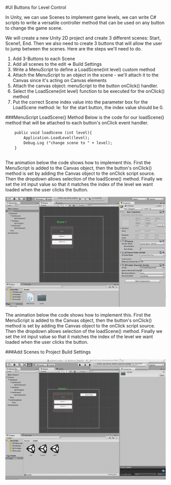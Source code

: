 #UI Buttons for Level Control

In Unity, we can use Scenes to implement game levels, we can write C# scripts to write a versatile controller method that can be used on any button to change the game scene.  

We will create a new Unity 2D project and create 3 different scenes: Start, Scene1, End.  Then we also need to create 3 buttons that will allow the user to jump between the scenes. Here are the steps we'll need to do. 

1. Add 3-Buttons to each Scene
2. Add all scenes to the edit => Build Settings 
3. Write a MenuScript to define a LoadScene(int level) custom method 
4. Attach the MenuScript to an object in the scene - we'll attach it to the Canvas since it's acting on Canvas elements
5. Attach the canvas object: menuScript to the button onClick() handler.
6. Select the LoadScene(int level) function to be executed for the onClick() method
7. Put the correct Scene index value into the parameter box for the LoadScene method: Ie: for the start button, the index value should be 0.


###MenuScript LoadScene() Method
Below is the code for our loadScene() method that will be attached to each button's onClick event handler.  

```
	public void loadScene (int level){
		Application.LoadLevel(level);
		Debug.Log ("change scene to " + level);
	}
	
```

The animation below the code shows how to implement this. First the MenuScript is added to the Canvas object, then the button's onClick() method is set by adding the Canvas object to the onClick script source.  Then the dropdown allows selection of the loadScene() method.  Finally we set the int input value so that it matches the index of the level we want loaded when the user clicks the button.  

![](UI_buttons.gif)
	
The animation below the code shows how to implement this. First the MenuScript is added to the Canvas object, then the button's onClick() method is set by adding the Canvas object to the onClick script source.  Then the dropdown allows selection of the loadScene() method.  Finally we set the int input value so that it matches the index of the level we want loaded when the user clicks the button. 

###Add Scenes to Project Build Settings

![](buildSettings.gif)



